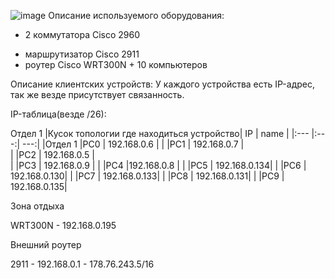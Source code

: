 ![image](https://user-images.githubusercontent.com/91975984/136691236-53f72098-2c3a-49ad-a19b-2cf8c4af6138.png)
Описание используемого оборудования:
 - 2 коммутатора Cisco 2960
  + маршрутизатор Cisco 2911
   + роутер Cisco WRT300N
    + 10 компьютеров


Описание клиентских устройств:
	У каждого устройства есть IP-адрес, так же везде присутствует связанность.


IP-таблица(везде /26):

Отдел 1
|Кусок топологии где находиться устройство| IP  | name         |
|:---                                     |:---:|          ---:|
|Отдел 1                                  |PC0  | 192.168.0.6  |
|                                         |PC1  | 192.168.0.7  |                                                                                                           
|                                         |PC2  | 192.168.0.5  |                                                                                                                 
|                                         |PC3  | 192.168.0.9  |
|                                         |PC4  |192.168.0.8   |
|                                         |PC5  | 192.168.0.134|
|                                         |PC6  | 192.168.0.130|
|                                         |PC7  | 192.168.0.133|
|                                         |PC8  | 192.168.0.131|
|                                         |PC9  | 192.168.0.135|

Зона отдыха

WRT300N - 192.168.0.195

Внешний роутер

2911 - 192.168.0.1
     - 178.76.243.5/16
